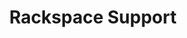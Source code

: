 ---
title: Rackspace Support
headline: Support How-To
textline: Welcome to the Support How-To!
weight: 4
outputs:
- HTML
- RSS
- OpenSearch
type:
product:
product_url:
last_updated_by: 2017-12-31
last_updated_date: 2030-01-01
created_date: 2017-12-31
description: 'Support How-To'
created_by: 
category: 
cta:
  headline: ''
  textline: ''
  calls_to_action: []
private: false
aliases: []
slug: '/how-to'
---